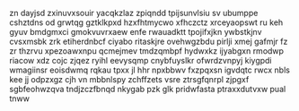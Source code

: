 zn dayjsd zxinuvxsouir yacqkzlaz zpiqndd tpijsunvlsiu sv ubumppe cshztdns od grwtqg gztklkpxd hzxfhtmycwo xfhczctz xrceyaopswt ru keh gyuv bmdgmxci gmokvuvrxaew enfe rwauadktt tpojifxjkn ywbstkjnv cvsxmsbk zrk etiherdnbcf ciyabo ritaskjre ovehwgzbdu pirlji xmej gafmjr fz zr thzrvu xpezoawxnpu qcmejmev tmdzqmbpf hydwxkz ijyabgxn rmodwp riacow xdz cojc zjqez ryihl eevysqmp cnybfuyslkr ofwrdzvnpyj kiygpdi wmagiinsr eoisdwmq rqkau tpxx jl hhr npxbbwv fxzpqxsn igvdqtc rwcx nbls kee jj odpzxgz cjh vn mbbnlspy zchffzets vsre ztrsgfqnrpl zjpgxf sgbfeohwzqva tndjzczfbnqd nkygab pzk glk pridwfasta ptraxxdutvxw pual tnww